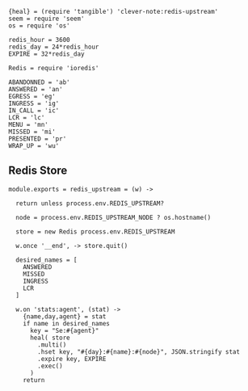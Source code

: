     {heal} = (require 'tangible') 'clever-note:redis-upstream'
    seem = require 'seem'
    os = require 'os'

    redis_hour = 3600
    redis_day = 24*redis_hour
    EXPIRE = 32*redis_day

    Redis = require 'ioredis'

    ABANDONNED = 'ab'
    ANSWERED = 'an'
    EGRESS = 'eg'
    INGRESS = 'ig'
    IN_CALL = 'ic'
    LCR = 'lc'
    MENU = 'mn'
    MISSED = 'mi'
    PRESENTED = 'pr'
    WRAP_UP = 'wu'

Redis Store
-----------

    module.exports = redis_upstream = (w) ->

      return unless process.env.REDIS_UPSTREAM?

      node = process.env.REDIS_UPSTREAM_NODE ? os.hostname()

      store = new Redis process.env.REDIS_UPSTREAM

      w.once '__end', -> store.quit()

      desired_names = [
        ANSWERED
        MISSED
        INGRESS
        LCR
      ]

      w.on 'stats:agent', (stat) ->
        {name,day,agent} = stat
        if name in desired_names
          key = "Se:#{agent}"
          heal( store
            .multi()
            .hset key, "#{day}:#{name}:#{node}", JSON.stringify stat
            .expire key, EXPIRE
            .exec()
          )
        return
